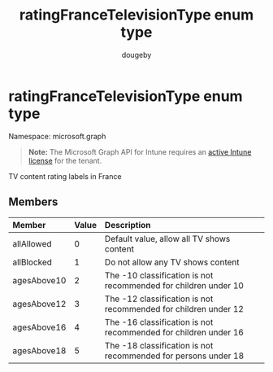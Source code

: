 ﻿---
title: "ratingFranceTelevisionType enum type"
description: "TV content rating labels in France"
author: "dougeby"
localization_priority: Normal
ms.prod: "intune"
doc_type: enumPageType
---

# ratingFranceTelevisionType enum type

Namespace: microsoft.graph

> **Note:** The Microsoft Graph API for Intune requires an [active Intune license](https://go.microsoft.com/fwlink/?linkid=839381) for the tenant.

TV content rating labels in France

## Members

| Member      | Value | Description                                                     |
| :---------- | :---- | :-------------------------------------------------------------- |
| allAllowed  | 0     | Default value, allow all TV shows content                       |
| allBlocked  | 1     | Do not allow any TV shows content                               |
| agesAbove10 | 2     | The -10 classification is not recommended for children under 10 |
| agesAbove12 | 3     | The -12 classification is not recommended for children under 12 |
| agesAbove16 | 4     | The -16 classification is not recommended for children under 16 |
| agesAbove18 | 5     | The -18 classification is not recommended for persons under 18  |
